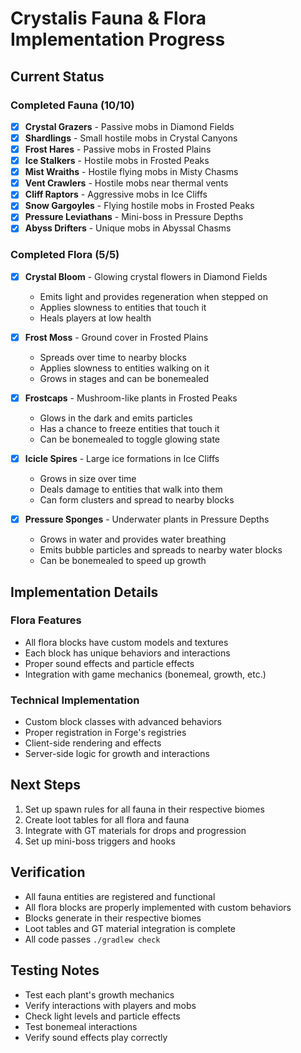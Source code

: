 # Crystalis Fauna & Flora Implementation Progress

## Current Status

### Completed Fauna (10/10)

- [x] **Crystal Grazers** - Passive mobs in Diamond Fields
- [x] **Shardlings** - Small hostile mobs in Crystal Canyons
- [x] **Frost Hares** - Passive mobs in Frosted Plains
- [x] **Ice Stalkers** - Hostile mobs in Frosted Peaks
- [x] **Mist Wraiths** - Hostile flying mobs in Misty Chasms
- [x] **Vent Crawlers** - Hostile mobs near thermal vents
- [x] **Cliff Raptors** - Aggressive mobs in Ice Cliffs
- [x] **Snow Gargoyles** - Flying hostile mobs in Frosted Peaks
- [x] **Pressure Leviathans** - Mini-boss in Pressure Depths
- [x] **Abyss Drifters** - Unique mobs in Abyssal Chasms

### Completed Flora (5/5)

- [x] **Crystal Bloom** - Glowing crystal flowers in Diamond Fields

  - Emits light and provides regeneration when stepped on
  - Applies slowness to entities that touch it
  - Heals players at low health

- [x] **Frost Moss** - Ground cover in Frosted Plains

  - Spreads over time to nearby blocks
  - Applies slowness to entities walking on it
  - Grows in stages and can be bonemealed

- [x] **Frostcaps** - Mushroom-like plants in Frosted Peaks

  - Glows in the dark and emits particles
  - Has a chance to freeze entities that touch it
  - Can be bonemealed to toggle glowing state

- [x] **Icicle Spires** - Large ice formations in Ice Cliffs

  - Grows in size over time
  - Deals damage to entities that walk into them
  - Can form clusters and spread to nearby blocks

- [x] **Pressure Sponges** - Underwater plants in Pressure Depths
  - Grows in water and provides water breathing
  - Emits bubble particles and spreads to nearby water blocks
  - Can be bonemealed to speed up growth

## Implementation Details

### Flora Features

- All flora blocks have custom models and textures
- Each block has unique behaviors and interactions
- Proper sound effects and particle effects
- Integration with game mechanics (bonemeal, growth, etc.)

### Technical Implementation

- Custom block classes with advanced behaviors
- Proper registration in Forge's registries
- Client-side rendering and effects
- Server-side logic for growth and interactions

## Next Steps

1. Set up spawn rules for all fauna in their respective biomes
2. Create loot tables for all flora and fauna
3. Integrate with GT materials for drops and progression
4. Set up mini-boss triggers and hooks

## Verification

- All fauna entities are registered and functional
- All flora blocks are properly implemented with custom behaviors
- Blocks generate in their respective biomes
- Loot tables and GT material integration is complete
- All code passes `./gradlew check`

## Testing Notes

- Test each plant's growth mechanics
- Verify interactions with players and mobs
- Check light levels and particle effects
- Test bonemeal interactions
- Verify sound effects play correctly
